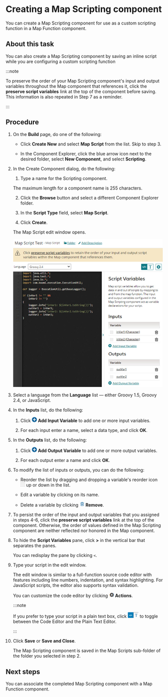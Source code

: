 # Creating a Map Scripting component

<head>
  <meta name="guidename" content="Integration"/>
  <meta name="context" content="GUID-7660b3b2-5e50-4db1-879a-df24ce42cae5"/>
</head>


You can create a Map Scripting component for use as a custom scripting function in a Map Function component.

## About this task

You can also create a Map Scripting component by saving an inline script while you are configuring a custom scripting function

:::note

To preserve the order of your Map Scripting component's input and output variables throughout the Map component that references it, click the **preserve script variables** link at the top of the component before saving. This information is also repeated in Step 7 as a reminder.

:::

## Procedure

1.  On the **Build** page, do one of the following:

    -   Click **Create New** and select **Map Script** from the list. Skip to step 3.

    -   In the Component Explorer, click the blue arrow icon next to the desired folder, select **New Component**, and select **Scripting**.

2.  In the Create Component dialog, do the following:

    1.  Type a name for the Scripting component.

    The maximum length for a component name is 255 characters.

    2.  Click the **Browse** button and select a different Component Explorer folder.

    3.  In the **Script Type** field, select **Map Script**.

    4.  Click **Create**.

    The Map Script edit window opens.

    ![Map Script editor window](../Images/build-db-map-script-editor.jpg)

3.  Select a language from the **Language** list — either Groovy 1.5, Groovy 2.4, or JavaScript.

4.  In the **Inputs** list, do the following:

    1.  Click **![icon](../Images/main-ic-plus-sign-white-in-blue-circle-16_98f7af60-dd5f-4037-90cd-05cc9dfc5502.jpg) Add Input Variable** to add one or more input variables.

    2.  For each input enter a name, select a data type, and click **OK**.

5.  In the **Outputs** list, do the following:

    1.  Click **![icon](../Images/main-ic-plus-sign-white-in-blue-circle-16_98f7af60-dd5f-4037-90cd-05cc9dfc5502.jpg) Add Output Variable** to add one or more output variables.

    2.  For each output enter a name and click **OK**.

6.  To modify the list of inputs or outputs, you can do the following:

    -   Reorder the list by dragging and dropping a variable's reorder icon ![icon](../Images/main-ic-dots-16-gray-on-white_404b1c3f-e21a-4b67-ba76-65412d39eb70.jpg) up or down in the list.

    -   Edit a variable by clicking on its name.

    -   Delete a variable by clicking **![icon](../Images/main-ic-trashcan-blue-16_5dacea85-d1df-4acd-b965-58dc202cd388.jpg) Remove**.

7.  To persist the order of the input and output variables that you assigned in steps 4-6, click the **preserve script variables** link at the top of the component. Otherwise, the order of values defined in the Map Scripting component are neither reflected nor honored in the Map component.

8.  To hide the **Script Variables** pane, click **\>** in the vertical bar that separates the panes.

    You can redisplay the pane by clicking `<`.

9.  Type your script in the edit window.

    The edit window is similar to a full-function source code editor with features including line numbers, indentation, and syntax highlighting. For JavaScript scripts, the editor also supports syntax validation.

    You can customize the code editor by clicking **![icon](../Images/main-ic-gear-black-16_cdde83e4-a176-436a-86ca-1fe4937e3085.jpg) Actions**.
    
    :::note

    If you prefer to type your script in a plain text box, click ![icon](../Images/main-bt-code-editor-toggle_2cfccfca-e517-4cba-915a-ec80d8167198.jpg) to toggle between the Code Editor and the Plain Text Editor.

    :::

10. Click **Save** or **Save and Close**.

    The Map Scripting component is saved in the Map Scripts sub-folder of the folder you selected in step 2.

## Next steps

You can associate the completed Map Scripting component with a Map Function component.